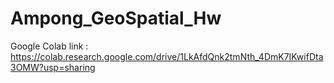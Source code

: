 # Ampong_GeoSpatial_Hw
Google Colab link : https://colab.research.google.com/drive/1LkAfdQnk2tmNth_4DmK7IKwifDta3OMW?usp=sharing
